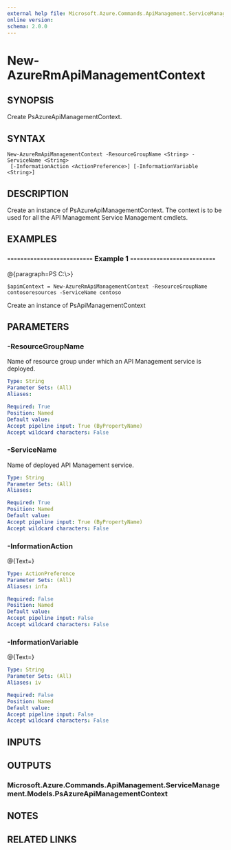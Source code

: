 ```yaml
---
external help file: Microsoft.Azure.Commands.ApiManagement.ServiceManagement.dll-Help.xml
online version: 
schema: 2.0.0
---
```


# New-AzureRmApiManagementContext
## SYNOPSIS
Create PsAzureApiManagementContext.

## SYNTAX

```
New-AzureRmApiManagementContext -ResourceGroupName <String> -ServiceName <String>
 [-InformationAction <ActionPreference>] [-InformationVariable <String>]
```

## DESCRIPTION
Create an instance of PsAzureApiManagementContext.
The context is to be used for all the API Management Service Management cmdlets.

## EXAMPLES

### --------------------------  Example 1  --------------------------
@{paragraph=PS C:\\\>}

```
$apimContext = New-AzureRmApiManagementContext -ResourceGroupName contosoresources -ServiceName contoso
```

Create an instance of PsApiManagementContext

## PARAMETERS

### -ResourceGroupName
Name of resource group under which an API Management service is deployed.

```yaml
Type: String
Parameter Sets: (All)
Aliases: 

Required: True
Position: Named
Default value: 
Accept pipeline input: True (ByPropertyName)
Accept wildcard characters: False
```

### -ServiceName
Name of deployed API Management service.

```yaml
Type: String
Parameter Sets: (All)
Aliases: 

Required: True
Position: Named
Default value: 
Accept pipeline input: True (ByPropertyName)
Accept wildcard characters: False
```

### -InformationAction
@{Text=}

```yaml
Type: ActionPreference
Parameter Sets: (All)
Aliases: infa

Required: False
Position: Named
Default value: 
Accept pipeline input: False
Accept wildcard characters: False
```

### -InformationVariable
@{Text=}

```yaml
Type: String
Parameter Sets: (All)
Aliases: iv

Required: False
Position: Named
Default value: 
Accept pipeline input: False
Accept wildcard characters: False
```

## INPUTS

## OUTPUTS

### Microsoft.Azure.Commands.ApiManagement.ServiceManagement.Models.PsAzureApiManagementContext

## NOTES

## RELATED LINKS

